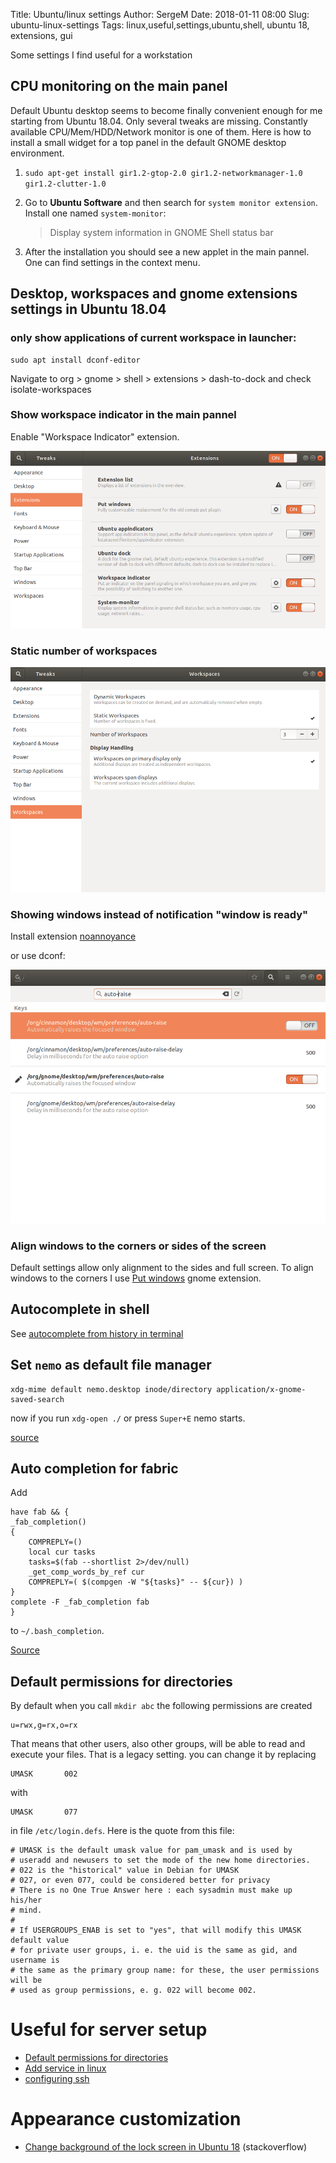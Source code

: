 Title: Ubuntu/linux settings
Author: SergeM
Date: 2018-01-11 08:00
Slug: ubuntu-linux-settings
Tags: linux,useful,settings,ubuntu,shell, ubuntu 18, extensions, gui


Some settings I find useful for a workstation

## CPU monitoring on the main panel
Default Ubuntu desktop seems to become finally convenient enough for me starting from Ubuntu 18.04. 
Only several tweaks are missing.
Constantly available CPU/Mem/HDD/Network monitor is one of them.
Here is how to install a small widget for a top panel in the default GNOME desktop environment.

1. ```sudo apt-get install gir1.2-gtop-2.0 gir1.2-networkmanager-1.0  gir1.2-clutter-1.0```

2. Go to **Ubuntu Software** and then search for `system monitor extension`. Install one named `system-monitor`: 

    >  Display system information in GNOME Shell status bar

3. After the installation you should see a new applet in the main pannel. One can find settings in the context menu.


## Desktop, workspaces and gnome extensions settings in Ubuntu 18.04
### only show applications of current workspace in launcher:

```
sudo apt install dconf-editor
```

Navigate to org > gnome > shell > extensions > dash-to-dock and check isolate-workspaces

### Show workspace indicator in the main pannel

Enable "Workspace Indicator" extension.

<img src="media/2018-01-ubuntu-linux-settings/extensions_settings.png" alt="extensions settings in ubuntu 18"/>

### Static number of workspaces

<img src="media/2018-01-ubuntu-linux-settings/workspaces_settings.png" alt="workspaces settings in ubuntu 18"/>

### Showing windows instead of notification "window is ready"

Install extension [noannoyance](https://extensions.gnome.org/extension/1236/noannoyance/)

or use dconf:

![show window insread of notification window is ready](media/2018-01-ubuntu-linux-settings/dconf-auto-raise.png)

### Align windows to the corners or sides of the screen

Default settings allow only alignment to the sides and full screen.
To align windows to the corners I use [Put windows](https://extensions.gnome.org/extension/39/put-windows/) gnome  extension.

## Autocomplete in shell
See [autocomplete from history in terminal](/autocomplete-from-history-in-terminal.html)



## Set `nemo` as default file manager 
```
xdg-mime default nemo.desktop inode/directory application/x-gnome-saved-search
```

now if you run `xdg-open ./` or press `Super+E` nemo starts.

[source](http://www.fandigital.com/2013/01/set-nemo-default-file-manager-ubuntu.html)


## Auto completion for fabric
Add 
```
have fab && {
_fab_completion()
{
    COMPREPLY=() 
    local cur tasks
    tasks=$(fab --shortlist 2>/dev/null)
    _get_comp_words_by_ref cur
    COMPREPLY=( $(compgen -W "${tasks}" -- ${cur}) )
}
complete -F _fab_completion fab
}
```

to `~/.bash_completion`.

[Source](http://evans.io/legacy/posts/bash-tab-completion-fabric-ubuntu/)


## Default permissions for directories
By default when you call `mkdir abc` the following permissions are created 
```
u=rwx,g=rx,o=rx
```

That means that other users, also other groups, will be able to read and execute your files. That is a legacy setting. you can change it by replacing
```
UMASK       002 
```
with 
```
UMASK       077
```
in file `/etc/login.defs`. Here is the quote from this file:
```
# UMASK is the default umask value for pam_umask and is used by
# useradd and newusers to set the mode of the new home directories.
# 022 is the "historical" value in Debian for UMASK
# 027, or even 077, could be considered better for privacy
# There is no One True Answer here : each sysadmin must make up his/her
# mind.
#
# If USERGROUPS_ENAB is set to "yes", that will modify this UMASK default value
# for private user groups, i. e. the uid is the same as gid, and username is
# the same as the primary group name: for these, the user permissions will be
# used as group permissions, e. g. 022 will become 002.

```


# Useful for server setup
* [Default permissions for directories](#default-permissions-for-directories)
* [Add service in linux](add-service-in-linux.html)
* [configuring ssh](/ssh-cheatsheet.html)


# Appearance customization
* [Change background of the lock screen in Ubuntu 18](https://askubuntu.com/questions/1042942/how-to-change-ubuntu-budgie-login-screen-background) (stackoverflow)
